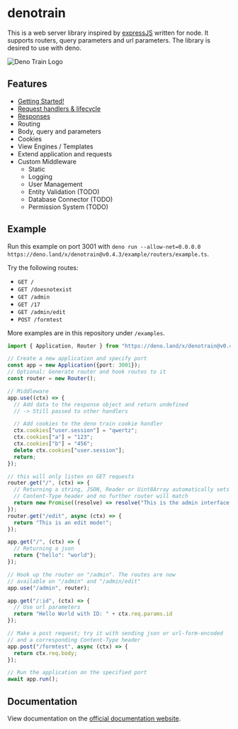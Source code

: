 # denotrain

This is a web server library inspired by [expressJS](https://expressjs.com) written for node. It supports routers, query parameters and url parameters. The library is desired to use with deno.

![Deno Train Logo](./doc/denotrain-scaled.png)

## Features

 - [Getting Started!](./doc/getting_started.md)
 - [Request handlers & lifecycle](./doc/handlers.md)
 - [Responses](./doc/responses.md)
 - Routing
 - Body, query and parameters
 - Cookies
 - View Engines / Templates
 - Extend application and requests
 - Custom Middleware
   - Static
   - Logging
   - User Management
   - Entity Validation (TODO)
   - Database Connector (TODO)
   - Permission System (TODO)

## Example

Run this example on port 3001 with `deno run --allow-net=0.0.0.0 https://deno.land/x/denotrain@v0.4.3/example/routers/example.ts`.

Try the following routes:

 - `GET /`
 - `GET /doesnotexist`
 - `GET /admin`
 - `GET /17`
 - `GET /admin/edit`
 - `POST /formtest`

More examples are in this repository under `/examples`.

```ts
import { Application, Router } from "https://deno.land/x/denotrain@v0.4.3/mod.ts";

// Create a new application and specify port
const app = new Application({port: 3001});
// Optional: Generate router and hook routes to it
const router = new Router();

// Middleware 
app.use((ctx) => {
  // Add data to the response object and return undefined
  // -> Still passed to other handlers

  // Add cookies to the deno train cookie handler
  ctx.cookies["user.session"] = "qwertz";
  ctx.cookies["a"] = "123";
  ctx.cookies["b"] = "456";
  delete ctx.cookies["user.session"];
  return;
});

// this will only listen on GET requests
router.get("/", (ctx) => {
  // Returning a string, JSON, Reader or Uint8Array automatically sets
  // Content-Type header and no further router will match
  return new Promise((resolve) => resolve("This is the admin interface!")); 
});
router.get("/edit", async (ctx) => {
  return "This is an edit mode!"; 
});

app.get("/", (ctx) => {
  // Returning a json
  return {"hello": "world"};
});

// Hook up the router on "/admin". The routes are now
// available on "/admin" and "/admin/edit"
app.use("/admin", router);

app.get("/:id", (ctx) => {
  // Use url parameters
  return "Hello World with ID: " + ctx.req.params.id
});

// Make a post request; try it with sending json or url-form-encoded
// and a corresponding Content-Type header
app.post("/formtest", async (ctx) => {
  return ctx.req.body;
});

// Run the application on the specified port
await app.run();
```

## Documentation

View documentation on the [official documentation website](https://doc.deno.land/https/raw.githubusercontent.com/Caesar2011/denotrain/master/mod.ts).
